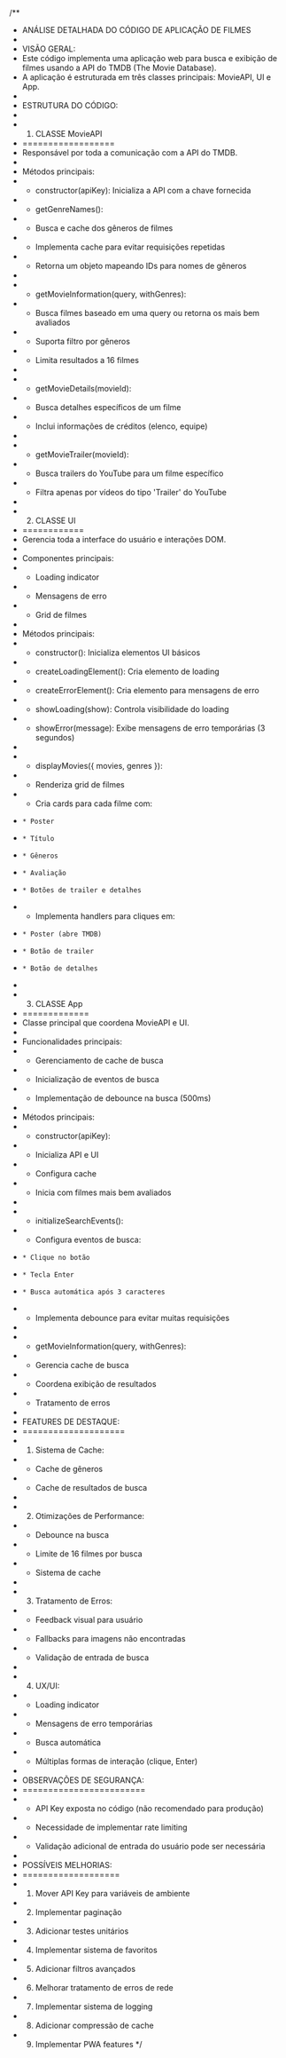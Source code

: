 /**
 * ANÁLISE DETALHADA DO CÓDIGO DE APLICAÇÃO DE FILMES
 * 
 * VISÃO GERAL:
 * Este código implementa uma aplicação web para busca e exibição de filmes usando a API do TMDB (The Movie Database).
 * A aplicação é estruturada em três classes principais: MovieAPI, UI e App.
 * 
 * ESTRUTURA DO CÓDIGO:
 * 
 * 1. CLASSE MovieAPI
 * ==================
 * Responsável por toda a comunicação com a API do TMDB.
 * 
 * Métodos principais:
 * - constructor(apiKey): Inicializa a API com a chave fornecida
 * - getGenreNames(): 
 *   - Busca e cache dos gêneros de filmes
 *   - Implementa cache para evitar requisições repetidas
 *   - Retorna um objeto mapeando IDs para nomes de gêneros
 * 
 * - getMovieInformation(query, withGenres):
 *   - Busca filmes baseado em uma query ou retorna os mais bem avaliados
 *   - Suporta filtro por gêneros
 *   - Limita resultados a 16 filmes
 * 
 * - getMovieDetails(movieId):
 *   - Busca detalhes específicos de um filme
 *   - Inclui informações de créditos (elenco, equipe)
 * 
 * - getMovieTrailer(movieId):
 *   - Busca trailers do YouTube para um filme específico
 *   - Filtra apenas por vídeos do tipo 'Trailer' do YouTube
 * 
 * 2. CLASSE UI
 * ============
 * Gerencia toda a interface do usuário e interações DOM.
 * 
 * Componentes principais:
 * - Loading indicator
 * - Mensagens de erro
 * - Grid de filmes
 * 
 * Métodos principais:
 * - constructor(): Inicializa elementos UI básicos
 * - createLoadingElement(): Cria elemento de loading
 * - createErrorElement(): Cria elemento para mensagens de erro
 * - showLoading(show): Controla visibilidade do loading
 * - showError(message): Exibe mensagens de erro temporárias (3 segundos)
 * 
 * - displayMovies({ movies, genres }):
 *   - Renderiza grid de filmes
 *   - Cria cards para cada filme com:
 *     * Poster
 *     * Título
 *     * Gêneros
 *     * Avaliação
 *     * Botões de trailer e detalhes
 *   - Implementa handlers para cliques em:
 *     * Poster (abre TMDB)
 *     * Botão de trailer
 *     * Botão de detalhes
 * 
 * 3. CLASSE App
 * =============
 * Classe principal que coordena MovieAPI e UI.
 * 
 * Funcionalidades principais:
 * - Gerenciamento de cache de busca
 * - Inicialização de eventos de busca
 * - Implementação de debounce na busca (500ms)
 * 
 * Métodos principais:
 * - constructor(apiKey): 
 *   - Inicializa API e UI
 *   - Configura cache
 *   - Inicia com filmes mais bem avaliados
 * 
 * - initializeSearchEvents():
 *   - Configura eventos de busca:
 *     * Clique no botão
 *     * Tecla Enter
 *     * Busca automática após 3 caracteres
 *   - Implementa debounce para evitar muitas requisições
 * 
 * - getMovieInformation(query, withGenres):
 *   - Gerencia cache de busca
 *   - Coordena exibição de resultados
 *   - Tratamento de erros
 * 
 * FEATURES DE DESTAQUE:
 * ====================
 * 1. Sistema de Cache:
 *    - Cache de gêneros
 *    - Cache de resultados de busca
 * 
 * 2. Otimizações de Performance:
 *    - Debounce na busca
 *    - Limite de 16 filmes por busca
 *    - Sistema de cache
 * 
 * 3. Tratamento de Erros:
 *    - Feedback visual para usuário
 *    - Fallbacks para imagens não encontradas
 *    - Validação de entrada de busca
 * 
 * 4. UX/UI:
 *    - Loading indicator
 *    - Mensagens de erro temporárias
 *    - Busca automática
 *    - Múltiplas formas de interação (clique, Enter)
 * 
 * OBSERVAÇÕES DE SEGURANÇA:
 * ========================
 * - API Key exposta no código (não recomendado para produção)
 * - Necessidade de implementar rate limiting
 * - Validação adicional de entrada do usuário pode ser necessária
 * 
 * POSSÍVEIS MELHORIAS:
 * ===================
 * 1. Mover API Key para variáveis de ambiente
 * 2. Implementar paginação
 * 3. Adicionar testes unitários
 * 4. Implementar sistema de favoritos
 * 5. Adicionar filtros avançados
 * 6. Melhorar tratamento de erros de rede
 * 7. Implementar sistema de logging
 * 8. Adicionar compressão de cache
 * 9. Implementar PWA features
 */